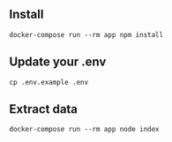 ## Install

```
docker-compose run --rm app npm install
```

## Update your .env
```
cp .env.example .env
```


## Extract data

```
docker-compose run --rm app node index
```
